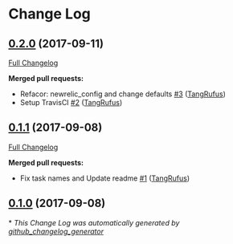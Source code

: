 # Change Log

## [0.2.0](https://github.com/TypistTech/trellis-newrelic-php/tree/0.2.0) (2017-09-11)
[Full Changelog](https://github.com/TypistTech/trellis-newrelic-php/compare/0.1.1...0.2.0)

**Merged pull requests:**

- Refacor: newrelic\_config and change defaults [\#3](https://github.com/TypistTech/trellis-newrelic-php/pull/3) ([TangRufus](https://github.com/TangRufus))
- Setup TravisCI [\#2](https://github.com/TypistTech/trellis-newrelic-php/pull/2) ([TangRufus](https://github.com/TangRufus))

## [0.1.1](https://github.com/TypistTech/trellis-newrelic-php/tree/0.1.1) (2017-09-08)
[Full Changelog](https://github.com/TypistTech/trellis-newrelic-php/compare/0.1.0...0.1.1)

**Merged pull requests:**

- Fix task names and Update readme [\#1](https://github.com/TypistTech/trellis-newrelic-php/pull/1) ([TangRufus](https://github.com/TangRufus))

## [0.1.0](https://github.com/TypistTech/trellis-newrelic-php/tree/0.1.0) (2017-09-08)


\* *This Change Log was automatically generated by [github_changelog_generator](https://github.com/skywinder/Github-Changelog-Generator)*